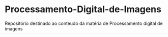 # Processamento-Digital-de-Imagens
Repositório destinado ao conteudo da matéria de Processamento digital de imagens
